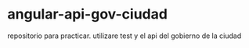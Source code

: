 # angular-api-gov-ciudad
repositorio para practicar. utilizare test y el api del gobierno de la ciudad
